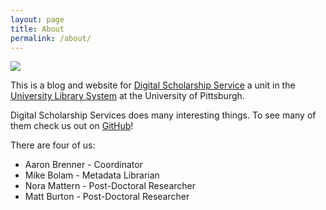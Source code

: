 ```yaml
---
layout: page
title: About
permalink: /about/
---
```


![](/images/wide-shot.jpg)

This is a blog and website for [Digital Scholarship Service](http://www.library.pitt.edu/digital-scholarship-services) a unit in the [University Library System](http://www.library.pitt.edu/) at the University of Pittsburgh.

Digital Scholarship Services does many interesting things. To see many of them check us out on [GitHub](http://github.com/dssatpitt)!

There are four of us:

* Aaron Brenner - Coordinator
* Mike Bolam - Metadata Librarian
* Nora Mattern - Post-Doctoral Researcher
* Matt Burton -  Post-Doctoral Researcher
